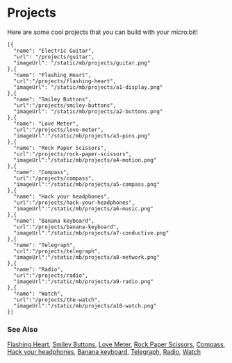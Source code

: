 # Projects

Here are some cool projects that you can build with your micro:bit!


```codecard
[{
  "name": "Electric Guitar",
  "url": "/projects/guitar",
  "imageUrl": "/static/mb/projects/guitar.png"
},{
  "name": "Flashing Heart",
  "url":"/projects/flashing-heart",
  "imageUrl": "/static/mb/projects/a1-display.png"
},{
  "name": "Smiley Buttons",
  "url":"/projects/smiley-buttons",
  "imageUrl": "/static/mb/projects/a2-buttons.png"
},{
  "name": "Love Meter",
  "url":"/projects/love-meter",
  "imageUrl":"/static/mb/projects/a3-pins.png"
},{
  "name": "Rock Paper Scissors",
  "url":"/projects/rock-paper-scissors",
  "imageUrl":"/static/mb/projects/a4-motion.png"
},{
  "name": "Compass",
  "url":"/projects/compass",
  "imageUrl":"/static/mb/projects/a5-compass.png"
},{
  "name": "Hack your headphones",
  "url":"/projects/hack-your-headphones",
  "imageUrl":"/static/mb/projects/a6-music.png"
},{
  "name": "Banana keyboard",
  "url":"/projects/banana-keyboard",
  "imageUrl":"/static/mb/projects/a7-conductive.png"
},{
  "name": "Telegraph",
  "url":"/projects/telegraph",
  "imageUrl":"/static/mb/projects/a8-network.png"
},{
  "name": "Radio",
  "url":"/projects/radio",
  "imageUrl":"/static/mb/projects/a9-radio.png"
},{
  "name": "Watch",
  "url":"/projects/the-watch",
  "imageUrl":"/static/mb/projects/a10-watch.png"
}]
```

### See Also

[Flashing Heart](/projects/flashing-heart), [Smiley Buttons](/projects/smiley-buttons), [Love Meter](/projects/love-meter), [Rock Paper Scissors](/projects/rock-paper-scissors), [Compass](/projects/compass), [Hack your headphones](/projects/hack-your-headphones), [Banana keyboard](/projects/banana-keyboard), [Telegraph](/projects/telegraph), [Radio](/projects/radio), [Watch](/projects/the-watch)